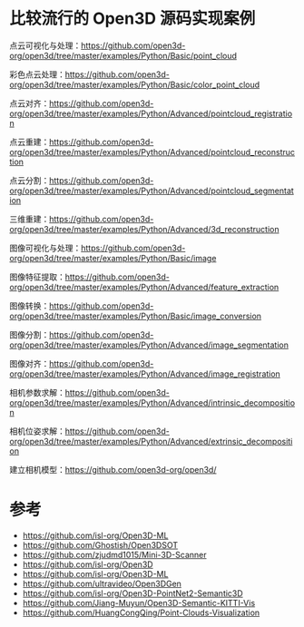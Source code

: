 # 比较流行的 Open3D 源码实现案例

点云可视化与处理：https://github.com/open3d-org/open3d/tree/master/examples/Python/Basic/point_cloud

彩色点云处理：https://github.com/open3d-org/open3d/tree/master/examples/Python/Basic/color_point_cloud

点云对齐：https://github.com/open3d-org/open3d/tree/master/examples/Python/Advanced/pointcloud_registration

点云重建：https://github.com/open3d-org/open3d/tree/master/examples/Python/Advanced/pointcloud_reconstruction

点云分割：https://github.com/open3d-org/open3d/tree/master/examples/Python/Advanced/pointcloud_segmentation

三维重建：https://github.com/open3d-org/open3d/tree/master/examples/Python/Advanced/3d_reconstruction

图像可视化与处理：https://github.com/open3d-org/open3d/tree/master/examples/Python/Basic/image

图像特征提取：https://github.com/open3d-org/open3d/tree/master/examples/Python/Advanced/feature_extraction

图像转换：https://github.com/open3d-org/open3d/tree/master/examples/Python/Basic/image_conversion

图像分割：https://github.com/open3d-org/open3d/tree/master/examples/Python/Advanced/image_segmentation

图像对齐：https://github.com/open3d-org/open3d/tree/master/examples/Python/Advanced/image_registration

相机参数求解：https://github.com/open3d-org/open3d/tree/master/examples/Python/Advanced/intrinsic_decomposition

相机位姿求解：https://github.com/open3d-org/open3d/tree/master/examples/Python/Advanced/extrinsic_decomposition

建立相机模型：https://github.com/open3d-org/open3d/


# 参考
- https://github.com/isl-org/Open3D-ML
- https://github.com/Ghostish/Open3DSOT
- https://github.com/zjudmd1015/Mini-3D-Scanner
- https://github.com/isl-org/Open3D
- https://github.com/isl-org/Open3D-ML
- https://github.com/ultravideo/Open3DGen
- https://github.com/isl-org/Open3D-PointNet2-Semantic3D
- https://github.com/Jiang-Muyun/Open3D-Semantic-KITTI-Vis
- https://github.com/HuangCongQing/Point-Clouds-Visualization
